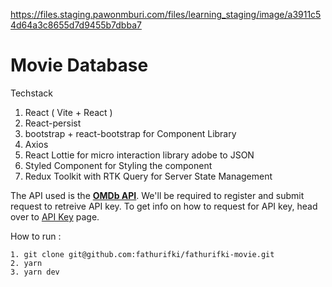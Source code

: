 https://files.staging.pawonmburi.com/files/learning_staging/image/a3911c54d64a3c8655d7d9455b7dbba7


# Movie Database

Techstack
1. React ( Vite + React )
4. React-persist
5. bootstrap + react-bootstrap for Component Library
6. Axios 
7. React Lottie for micro interaction library adobe to JSON
8. Styled Component for Styling the component
9. Redux Toolkit with RTK Query for Server State Management

The API used is the [**OMDb API**](https://www.omdbapi.com/). We'll be required to register and submit request to retreive API key. To get info on how to request for API key, head over to [API Key](https://www.omdbapi.com/apikey.aspx) page.

How to run :

    1. git clone git@github.com:fathurifki/fathurifki-movie.git
    2. yarn
    3. yarn dev

